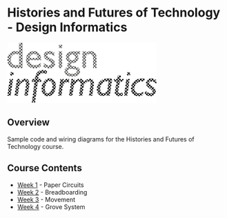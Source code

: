 # Histories and Futures of Technology - Design Informatics

![](images/di_logo.png)

## Overview

Sample code and wiring diagrams for the Histories and Futures of Technology course.

## Course Contents

- [Week 1](/examples/week-1/) - Paper Circuits
- [Week 2](/examples/week-2/) - Breadboarding
- [Week 3](/examples/week-3/) - Movement
- [Week 4](/examples/week-4/) - Grove System